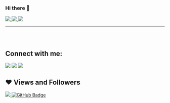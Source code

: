 ### Hi there 👋

<!--
<a href="https://twitter.com/emrecellebi" target="_blank">
<img src=https://img.shields.io/badge/twitter-%2300acee.svg?&style=for-the-badge&logo=twitter&logoColor=white alt=twitter style="margin-bottom: 5px;" />
</a>

<a href="https://linkedin.com/in/emrecellebi" target="_blank">
<img src=https://img.shields.io/badge/linkedin-%231E77B5.svg?&style=for-the-badge&logo=linkedin&logoColor=white alt=linkedin style="margin-bottom: 5px;" />
</a>

<a href="https://instagram.com/emrecellebi" target="_blank">
<img src=https://img.shields.io/badge/instagram-%23000000.svg?&style=for-the-badge&logo=instagram&logoColor=white alt=instagram style="margin-bottom: 5px;" />
</a>

<a href="https://www.youtube.com/@emrecellebi" target="_blank">
<img src=https://img.shields.io/badge/youtube-%23EE4831.svg?&style=for-the-badge&logo=youtube&logoColor=white alt=youtube style="margin-bottom: 5px;" />
</a>-->

<a href="https://tiktok.com/@emrecellebi">
<img src="https://img.shields.io/badge/TikTok-000000?style=for-the-badge&logo=tiktok&logoColor=white style="margin-bottom: 5px;" />
</a>

<a href="https://discord.gg/ykHSqfQ">
<img src="https://img.shields.io/badge/Discord-7289DA?style=for-the-badge&logo=discord&logoColor=white style="margin-bottom: 5px;" />
</a>

<a href="https://twitch.tv/emrecellebi">
<img src="https://img.shields.io/badge/Twitch-9146FF?style=for-the-badge&logo=twitch&logoColor=white style="margin-bottom: 5px;" />
</a>

---

<p align="center">
    <a href="#">
        <img title="" src="https://github-readme-stats.vercel.app/api?username=emrecellebi&theme=onedark&show_icons=true&hide_border=false&count_private=false"/>
    </a>
</p>

<p align="center">
    <a href="#">
        <img title="" src="https://github-readme-streak-stats.herokuapp.com?user=emrecellebi&theme=onedark"/>
    </a>
</p>

<p align="center">
    <a href="#">
        <img title="" src="https://github-readme-stats.vercel.app/api/top-langs/?username=emrecellebi&theme=onedark&show_icons=true&hide_border=false&layout=compact"/>
    </a>
</p>

## Connect with me:

<p align="left">

<a href = "https://linkedin.com/in/emrecellebi"><img src="https://img.icons8.com/fluent/48/000000/linkedin.png"/></a>
<a href = "https://twitter.com/emrecellebi"><img src="https://img.icons8.com/fluent/48/000000/twitter.png"/></a>
<a href = "https://instagram.com/emrecellebi/"><img src="https://img.icons8.com/fluent/48/000000/instagram-new.png"/></a>


## ❤ Views and Followers

<a href="https://github.com/dipakkr/github-profile-views-counter">
    <img src="https://komarev.com/ghpvc/?username=dipakkr">
</a>
<a href="https://github.com/emrecellebi?tab=followers"><img src="https://img.shields.io/github/followers/emrecellebi?label=Followers
" alt="GitHub Badge"></a>
